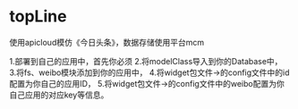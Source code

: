 # topLine
使用apicloud模仿《今日头条》，数据存储使用平台mcm

1.部署到自己的应用中，首先你必须
2.将modelClass导入到你的Database中，
3.将fs、weibo模块添加到你的应用中，
4.将widget包文件->的config文件中的id配置为你自己的应用ID，
5.将widget包文件->的config文件中的weibo配置为你自己应用的对应key等信息。
